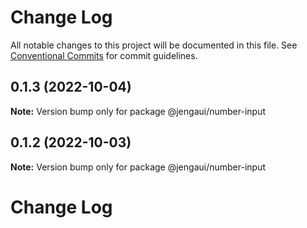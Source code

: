 # Change Log

All notable changes to this project will be documented in this file.
See [Conventional Commits](https://conventionalcommits.org) for commit guidelines.

## 0.1.3 (2022-10-04)

**Note:** Version bump only for package @jengaui/number-input

## 0.1.2 (2022-10-03)

**Note:** Version bump only for package @jengaui/number-input

# Change Log
